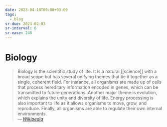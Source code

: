 ```yaml
---
date: 2023-04-18T00:00+03:00
tags:
  - blog
sr-due: 2024-02-03
sr-interval: 6
sr-ease: 248
---
```


# Biology

> Biology is the scientific study of life. It is a natural [[science]] with a
> broad scope but has several unifying themes that tie it together as a single,
> coherent field. For instance, all organisms are made up of cells that process
> hereditary information encoded in genes, which can be transmitted to future
> generations. Another major theme is evolution, which explains the unity and
> diversity of life. Energy processing is also important to life as it allows
> organisms to move, grow, and reproduce. Finally, all organisms are able to
> regulate their own internal environments.\
> — <cite>[Wikipedia](https://en.wikipedia.org/wiki/Biology)</cite>
